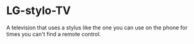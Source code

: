 # LG-stylo-TV
A television that uses a stylus like the one you can use on the phone for times you can't find a remote control. 
